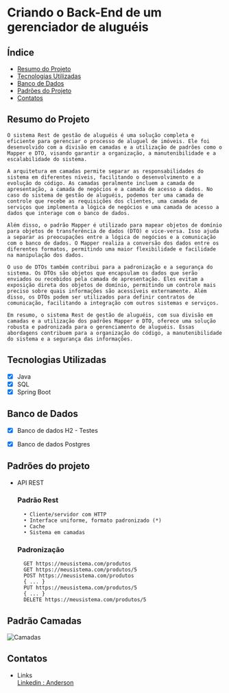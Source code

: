 # Criando o Back-End de um gerenciador de aluguéis

## Índice
- <a href="#introducao">Resumo do Projeto</a>
- <a href="#tecnologiasutilizadas">Tecnologias Utilizadas</a>
- <a href="#bancosutilizados">Banco de Dados</a>
- <a href="#padroesutilizados">Padrões do Projeto</a>
- <a href="#contatos">Contatos</a>


##   Resumo do Projeto
   
    O sistema Rest de gestão de aluguéis é uma solução completa e eficiente para gerenciar o processo de aluguel de imóveis. Ele foi desenvolvido com a divisão em camadas e a utilização de padrões como o Mapper e DTO, visando garantir a organização, a manutenibilidade e a escalabilidade do sistema.

    A arquitetura em camadas permite separar as responsabilidades do sistema em diferentes níveis, facilitando o desenvolvimento e a evolução do código. As camadas geralmente incluem a camada de apresentação, a camada de negócios e a camada de acesso a dados. No caso do sistema de gestão de aluguéis, podemos ter uma camada de controle que recebe as requisições dos clientes, uma camada de serviços que implementa a lógica de negócios e uma camada de acesso a dados que interage com o banco de dados.

    Além disso, o padrão Mapper é utilizado para mapear objetos de domínio para objetos de transferência de dados (DTO) e vice-versa. Isso ajuda a separar as preocupações entre a lógica de negócios e a comunicação com o banco de dados. O Mapper realiza a conversão dos dados entre os diferentes formatos, permitindo uma maior flexibilidade e facilidade na manipulação dos dados.

    O uso de DTOs também contribui para a padronização e a segurança do sistema. Os DTOs são objetos que encapsulam os dados que serão enviados ou recebidos pela camada de apresentação. Eles evitam a exposição direta dos objetos de domínio, permitindo um controle mais preciso sobre quais informações são acessíveis externamente. Além disso, os DTOs podem ser utilizados para definir contratos de comunicação, facilitando a integração com outros sistemas e serviços.

    Em resumo, o sistema Rest de gestão de aluguéis, com sua divisão em camadas e a utilização dos padrões Mapper e DTO, oferece uma solução robusta e padronizada para o gerenciamento de aluguéis. Essas abordagens contribuem para a organização do código, a manutenibilidade do sistema e a segurança das informações.

  
    
  

##   Tecnologias Utilizadas

  - [x] Java
  - [x] SQL
  - [x] Spring Boot

## Banco de Dados

  - [x] Banco de dados H2 - Testes
  - [x] Banco de dados Postgres  


## Padrões do projeto

- API REST

    ### Padrão Rest

        • Cliente/servidor com HTTP 
        • Interface uniforme, formato padronizado (*)
        • Cache
        • Sistema em camadas

    ### Padronização

        GET https://meusistema.com/produtos
        GET https://meusistema.com/produtos/5
        POST https://meusistema.com/produtos         
        { ... }
        PUT https://meusistema.com/produtos/5
        { ... }
        DELETE https://meusistema.com/produtos/5    

## Padrão Camadas

![Camadas](https://user-images.githubusercontent.com/23089093/239023317-bf27fd4c-82b4-4a77-887d-3e88dd0d1511.png)






## Contatos

* Links    
<a href= "https://www.linkedin.com/in/anderson-rocha-228231222/">Linkedin : Anderson</a>


